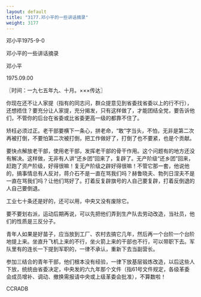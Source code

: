 ```yaml
---
layout: default
title: "3177.邓小平的一些讲话摘录"
weight: 3177
---
```


邓小平1975-9-0

邓小平的一些讲话摘录

邓小平

1975.09.00

〖时间：一九七五年九、十月。×××传达〗

你现在还不让人家提（指有的同志问，群众提意见到省委找省委以上的行不行），还想捂住？要充分让人家提，充分揭发，只有这样做了，才能团结全党，要告诉他们，不管你的后台在省委或比省委更高一级的都靠不住了。

矫枉必须过正。老干部要横下一条心，拼老命，“敢”字当头，不怕，无非是第二次再被打倒，不要怕第二次被打倒，把工作做好了，打倒了也不要紧，也是个贡献。

要快点解放老干部，使用老干部，发挥老干部的骨干作用。这个问题有的地方还没有解决。这样做，无非有人讲“还乡团”回来了，复辟了。无产阶级“还乡团”回来，赶跑了资产阶级，好得很嘛！复无产阶级之辟好得很嘛！不管它那一套，他说他的，搞事情总有人反对，蒋介石不是一直在骂我们吗？赫鲁晓夫、勃列日涅夫不是一直在骂我们吗？让他们骂好了。打着反复辟旗号的人自己要复辟，打着反倒退的人自己要倒退。

工业七十条还是好的，还可以用，中央又没有废除它。

要不要划右派，运动后期再说，可以先把他们弄到生产队去劳动改造，当社员，他们的性质是三反分子。

青年人如果是好苗子，应当放到工厂、农村去搞它几年，然后再一个台阶一个台阶地提上来。坐直升飞机上来的不行，坐火箭上来的干部也不行，可以带职下去。军队里有的连长一下提到军职的，一律不承认，重新下去当副营长。

参加三结合的青年干部，他们根本没有经验，一律下放基层锻炼改造，以后这些人下放，统统由省委决定，中央发的六九年那个文件（指61号文件规定，各级革委会成员增补、调动、撤换需报请中央或上级革委会批准），不算数啦！

CCRADB

